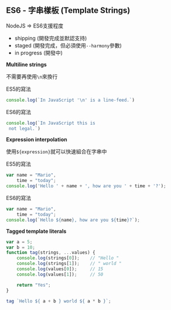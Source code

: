 ## ES6 - 字串樣板 (Template Strings)

NodeJS => ES6支援程度
- shipping (開發完成並默認支持)
- staged (開發完成，但必須使用`--harmony`參數)
- in progress (開發中)


**Multiline strings**

不需要再使用`\n`來換行

ES5的寫法
```js
console.log(`In JavaScript '\n' is a line-feed.`)
```

ES6的寫法
```js
console.log(`In JavaScript this is
 not legal.`)
 ```

**Expression interpolation**

使用`${expression}`就可以快速組合在字串中

ES5的寫法
```js
var name = "Mario",
    time = "today";
console.log('Hello ' + name + ', how are you ' + time + '?');
```

ES6的寫法
```js
var name = "Mario",
    time = "today";
console.log(`Hello ${name}, how are you ${time}?`);
```


**Tagged template literals**

```js
var a = 5;
var b = 10;
function tag(strings, ...values) {
    console.log(strings[0]);    // "Hello "
    console.log(strings[1]);    // " world "
    console.log(values[0]);     // 15
    console.log(values[1]);     // 50

    return "Yes";
}

tag `Hello ${ a + b } world ${ a * b }`;
```